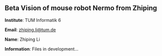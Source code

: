 ## Beta Vision of mouse robot Nermo from Zhiping

**Institute**: TUM Informatik 6

**Email**: zhiping.li@tum.de

**Name**: Zhiping Li

**Information**: Files in development...
